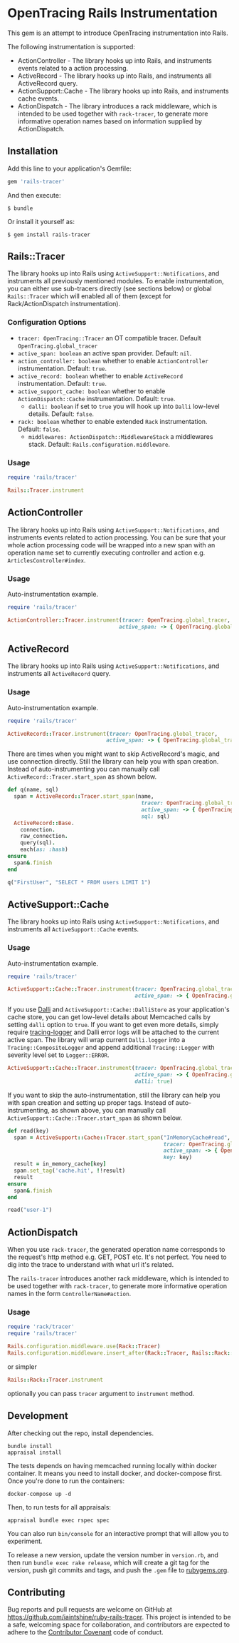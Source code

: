 # OpenTracing Rails Instrumentation

This gem is an attempt to introduce OpenTracing instrumentation into Rails. 

The following instrumentation is supported:

* ActionController - The library hooks up into Rails, and instruments events related to a action processing.  
* ActiveRecord - The library hooks up into Rails, and instruments all ActiveRecord query. 
* ActionSupport::Cache - The library hooks up into Rails, and instruments cache events.
* ActionDispatch - The library introduces a rack middleware, which is intended to be used together with `rack-tracer`, to generate more informative operation names based on information supplied by ActionDispatch.

## Installation

Add this line to your application's Gemfile:

```ruby
gem 'rails-tracer'
```

And then execute:

    $ bundle

Or install it yourself as:

    $ gem install rails-tracer

## Rails::Tracer

The library hooks up into Rails using `ActiveSupport::Notifications`, and instruments all previously mentioned modules. 
To enable instrumentation, you can either use sub-tracers directly (see sections below) or global `Rails::Tracer` which 
will enabled all of them (except for Rack/ActionDispatch instrumentation).

### Configuration Options

* `tracer: OpenTracing::Tracer` an OT compatible tracer. Default `OpenTracing.global_tracer`
* `active_span: boolean` an active span provider. Default: `nil`.
* `action_controller: boolean` whether to enable `ActionController` instrumentation. Default: `true`.
* `active_record: boolean` whether to enable `ActiveRecord` instrumentation. Default: `true`.
* `active_support_cache: boolean` whether to enable `ActionDispatch::Cache` instrumentation. Default: `true`.
  * `dalli: boolean` if set to `true` you will hook up into `Dalli` low-level details. Default: `false`.
* `rack: boolean` whether to enable extended `Rack` instrumentation. Default: `false`.
  * `middlewares: ActionDispatch::MiddlewareStack` a middlewares stack. Default: `Rails.configuration.middleware`.

### Usage

```ruby
require 'rails/tracer'

Rails::Tracer.instrument
```

## ActionController

The library hooks up into Rails using `ActiveSupport::Notifications`, and instruments events related to action processing. You can be sure that your whole action processing code will be wrapped into a new span with an operation name set to currently executing controller and action e.g. `ArticlesController#index`.

### Usage

Auto-instrumentation example. 

```ruby
require 'rails/tracer'

ActionController::Tracer.instrument(tracer: OpenTracing.global_tracer,
                                   active_span: -> { OpenTracing.global_tracer.active_span })
```

## ActiveRecord

The library hooks up into Rails using `ActiveSupport::Notifications`, and instruments all `ActiveRecord` query. 

### Usage

Auto-instrumentation example. 

```ruby
require 'rails/tracer'

ActiveRecord::Tracer.instrument(tracer: OpenTracing.global_tracer,
                               active_span: -> { OpenTracing.global_tracer.active_span })
```

There are times when you might want to skip ActiveRecord's magic, and use connection directly. Still the library 
can help you with span creation. Instead of auto-instrumenting you can manually call `ActiveRecord::Tracer.start_span` as shown below.

```ruby
def q(name, sql)
  span = ActiveRecord::Tracer.start_span(name, 
                                          tracer: OpenTracing.global_tracer,
                                          active_span: -> { OpenTracing.global_tracer.active_span },
                                          sql: sql)
  ActiveRecord::Base.
    connection.
    raw_connection.
    query(sql).
    each(as: :hash)
ensure
  span&.finish
end

q("FirstUser", "SELECT * FROM users LIMIT 1")
```

## ActiveSupport::Cache

The library hooks up into Rails using `ActiveSupport::Notifications`, and instruments all `ActiveSupport::Cache` events. 

### Usage

Auto-instrumentation example. 

```ruby
require 'rails/tracer'

ActiveSupport::Cache::Tracer.instrument(tracer: OpenTracing.global_tracer, 
                                        active_span: -> { OpenTracing.global_tracer.active_span })
```

If you use [Dalli](https://github.com/petergoldstein/dalli/) and `ActiveSupport::Cache::DalliStore` as your application's cache store, you can get low-level details about Memcached calls by setting `dalli` option to `true`. If you want to get even more details, simply require [tracing-logger](https://github.com/iaintshine/ruby-tracing-logger) and Dalli error logs will be attached to the current active span. The library will wrap current `Dalli.logger` into a `Tracing::CompositeLogger` and append additional `Tracing::Logger` with severity level set to `Logger::ERROR`.

```ruby
ActiveSupport::Cache::Tracer.instrument(tracer: OpenTracing.global_tracer, 
                                        active_span: -> { OpenTracing.global_tracer.active_span },
                                        dalli: true)
```

If you want to skip the auto-instrumentation, still the library can help you with span creation and setting up proper tags. Instead of auto-instrumenting, as shown above, you can manually call `ActiveSupport::Cache::Tracer.start_span` as shown below.

```ruby
def read(key)
  span = ActiveSupport::Cache::Tracer.start_span("InMemoryCache#read", 
                                                 tracer: OpenTracing.global_tracer,
                                                 active_span: -> { OpenTracing.global_tracer.active_span },
                                                 key: key)
  result = in_memory_cache[key]
  span.set_tag('cache.hit', !!result) 
  result
ensure
  span&.finish
end

read("user-1")
```

## ActionDispatch 

When you use `rack-tracer`, the generated operation name corresponds to the request's http method e.g. GET, POST etc.
It's not perfect. You need to dig into the trace to understand with what url it's related. 

The `rails-tracer` introduces another rack middleware, which is intended to be used together with `rack-tracer`, to generate more informative operation names in the form `ControllerName#action`.

### Usage

```ruby
require 'rack/tracer'
require 'rails/tracer'

Rails.configuration.middleware.use(Rack::Tracer)
Rails.configuration.middleware.insert_after(Rack::Tracer, Rails::Rack::Tracer)
```

or simpler

```ruby
Rails::Rack::Tracer.instrument
```

optionally you can pass `tracer` argument to `instrument` method.

## Development

After checking out the repo, install dependencies. 

```
bundle install
appraisal install
```

The tests depends on having memcached running locally within docker container. It means you need to install docker, and docker-compose first.
Once you're done to run the containers:

```
docker-compose up -d
```

Then, to run tests for all appraisals: 

```
appraisal bundle exec rspec spec
```

You can also run `bin/console` for an interactive prompt that will allow you to experiment.

To release a new version, update the version number in `version.rb`, and then run `bundle exec rake release`, which will create a git tag for the version, push git commits and tags, and push the `.gem` file to [rubygems.org](https://rubygems.org).

## Contributing

Bug reports and pull requests are welcome on GitHub at https://github.com/iaintshine/ruby-rails-tracer. This project is intended to be a safe, welcoming space for collaboration, and contributors are expected to adhere to the [Contributor Covenant](http://contributor-covenant.org) code of conduct.
